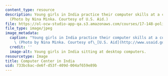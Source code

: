 ```yaml
---
content_type: resource
description: Young girls in India practice their computer skills at a computer center.
  (Photo by Nina Minka. Courtesy of U.S. Aid.)
file: https://ol-ocw-studio-app-qa.s3.amazonaws.com/courses/17-148-political-economy-of-globalization-spring-2006/733bc6acde6fd53f409d004af659e89b_17-148s06-th.jpg
file_type: image/jpeg
image_metadata:
  caption: "Young girls in India practice their computer skills at a computer center.\
    \ (Photo by Nina Minka. Courtesy of\_[U.S. Aid](http://www.usaid.gov/).)"
  credit: ''
  image-alt: Young girls in India sitting at desktop computers.
resourcetype: Image
title: Computer Center in India
uid: 733bc6ac-de6f-d53f-409d-004af659e89b
---
```

